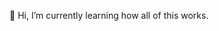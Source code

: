 👋 Hi, I’m currently learning how all of this works.

<!---
dltslt/dltslt is a ✨ special ✨ repository because its `README.md` (this file) appears on your GitHub profile.
You can click the Preview link to take a look at your changes.
--->

